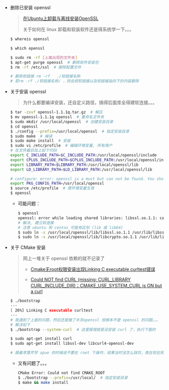 + 删除已安装 openssl

  > [在Ubuntu上卸载与离线安装OpenSSL](https://blog.csdn.net/Cai181191/article/details/120648055)
  >
  > 关于如何在 linux 卸载和软装软件还是得系统学一下。。。

  ```bash
  $ whereis openssl
  
  $ which openssl
  
  $ sudo rm -rf [上面出现的文件夹]
  $ apt-get purge openssl  # 删除软件安装包
  $ rm -rf /etc/ssl  # 删除配置文件
  
  # 删除软链接 rm -rf   ./软链接名称
  # 若rm -rf ./软链接名称/ ，则会把软链接以及软链接指向下的内容删除
  ```

+ 关于安装 openssl

  > 为什么都要编译安装，还自定义路径，搞得后面库全得建软连接。。。

  ```bash
  $ tar -zxvf openssl-1.1.1q.tar.gz  # 解压
  $ mv openssl-1.1.1q openssl  # 重命名文件夹
  $ sudo mkdir /usr/local/openssl  # 创建安装目录
  $ cd openssl
  $ ./config --prefix=/usr/local/openssl  # 指定安装目录
  $ sudo make  # 编译
  $ sudo make install  # 安装
  $ sudo vi /etc/profile  # 编辑环境变量, 所有用户
  # 在文件最后加上如下代码
  export C_INCLUDE_PATH=$C_INCLUDE_PATH:/usr/local/openssl/include
  export CPLUS_INCLUDE_PATH=$CPLUS_INCLUDE_PATH:/usr/local/openssl/include
  export LIBRARY_PATH=$LIBRARY_PATH:/usr/local/openssl/lib
  export LD_LIBRARY_PATH=$LD_LIBRARY_PATH:/usr/local/openssl/lib
  
  # configure: error: openssl is a must but can not be found. You should add the directory containing ‘openssl.pc’ to the ‘PKG_CONFIG_PATH’ environment variable
  export PKG_CONFIG_PATH=/usr/local/openssl
  $ source /etc/profile  # 使环境变量生效
  $ openssl
  ```

  + 可能问题：

    ```bash
    $ openssl
    openssl: error while loading shared libraries: libssl.so.1.1: cannot open shared object file: No such file or directory
    # 解决, 建立软连接
    # 注意 ubuntu 和 centos 可能有区别 (lib 或 lib64)
    $ sudo ln -s /usr/local/openssl/lib/libssl.so.1.1 /usr/lib/libssl.so.1.1
    $ sudo ln -s /usr/local/openssl/lib/libcrypto.so.1.1 /usr/lib/libcrypto.so.1.1
    ```

+ 关于 CMake 安装

  > 网上一堆关于 openssl 依赖的就不记录了
  >
  > + [Cmake无root权限安装出现Linking C executable curltest错误](https://blog.csdn.net/weixin_43901182/article/details/118309845)
  >
  > + [Could NOT find CURL (missing: CURL_LIBRARY CURL_INCLUDE_DIR)；CMAKE_USE_SYSTEM_CURL is ON but a curl](https://blog.csdn.net/weixin_42388228/article/details/116739439)

  ```bash
  $ ./bootstrap
  ···
  [ 26%] Linking C executable curltest
  ···
  # 我遇到了上面的问题，然后还是搜了半天openssl 但根本不是 openssl 的问题。。。
  # 解决如下
  $ ./bootstrap --system-curl  # 这里报错就是没安装 curl 了，执行下面的
  
  $ sudo apt-get install curl
  $ sudo apt-get install libssl-dev libcurl4-openssl-dev
  
  # 跟着李慧芹学 apue 的时候说不要在 root 下操作，结果当时没怎么踩坑，竟在现在频繁踩坑。。。
  ```

  + 又有问题了。。。

    ```bash
    CMake Error: Could not find CMAKE_ROOT
    $ ./bootstrap --prefix=/usr/local/  # 指定安装目录
    $ make && make install
    ```

    
